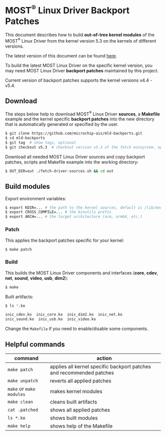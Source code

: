 # MOST<sup>&#174;</sup> Linux Driver Backport Patches

This document describes how to build **out-of-tree kernel modules** of the
MOST<sup>&#174;</sup> Linux Driver from the kernel version 5.3 on the kernels
of different versions.

The latest version of this document can be found
[here](https://github.com/microchip-ais/mld-backports/tree/master/README.md).

To build the latest MOST Linux Driver on the specific kernel version, you may
need MOST Linux Driver **backport patches** maintained by this project.

Current version of backport patches supports the kernel versions v4.4 - v5.4.

## Download

The steps below help to download MOST<sup>&#174;</sup> Linux Driver
**sources**, a **Makefile** example and the kernel specific **backport
patches** into the new directory that is automatically generated or specified
by the user.

```sh
$ git clone https://github.com/microchip-ais/mld-backports.git
$ cd mld-backports
$ git tag  # show tags, optional
$ git checkout v5.3  # checkout version v5.3 of the fetch ecosystem, optional
```

Download all needed MOST Linux Driver sources and copy backport patches,
scripts and Makefile example into the working directory:
```sh
$ OUT_DIR=out ./fetch-driver-sources.sh && cd out
```

## Build modules

Export environment variables:
```sh
$ export KDIR=... # the path to the kernel sources, default is /lib/modules/$(uname -r)/build
$ export CROSS_COMPILE=... # the binutils prefix
$ export ARCH=... # the target architecture (arm, arm64, etc.)
```

### Patch

This applies the backport patches specific for your kernel:
```sh
$ make patch
```

### Build

This builds the MOST Linux Driver components and interfaces (**core**,
**cdev**, **net**, **sound**, **video**, **usb**, **dim2**):
```sh
$ make
```

Built artifacts:
```sh
$ ls *.ko

inic_cdev.ko  inic_core.ko  inic_dim2.ko  inic_net.ko
inic_sound.ko  inic_usb.ko  inic_video.ko
```

Change the `Makefile` if you need to enable/disable some components.

## Helpful commands

command | action
-|-
`make patch` | applies all kernel specific backport patches and recommended patches
`make unpatch` | reverts all applied patches
`make` or `make modules` | makes kernel modules
`make clean` | cleans built artifacts
`cat .patched` | shows all applied patches
`ls *.ko` | shows built modules
`make help` | shows help of the Makefile

